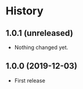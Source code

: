 History
=======

1.0.1 (unreleased)
------------------

- Nothing changed yet.


1.0.0 (2019-12-03)
------------------

- First release
